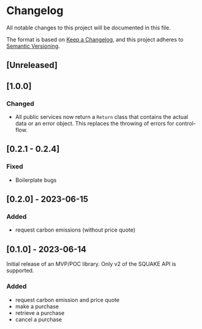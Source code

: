 # Changelog

All notable changes to this project will be documented in this file.

The format is based on [Keep a Changelog](https://keepachangelog.com/en/1.0.0/),
and this project adheres to [Semantic Versioning](https://semver.org/spec/v2.0.0.html).

## [Unreleased]

## [1.0.0]

### Changed

* All public services now return a `Return` class that contains the actual data or an error object. This replaces the throwing of errors for control-flow.

## [0.2.1 - 0.2.4]

### Fixed

* Boilerplate bugs

## [0.2.0] - 2023-06-15

### Added

* request carbon emissions (without price quote)

## [0.1.0] - 2023-06-14

Initial release of an MVP/POC library. Only v2 of the SQUAKE API is supported.

### Added

* request carbon emission and price quote
* make a purchase
* retrieve a purchase
* cancel a purchase

